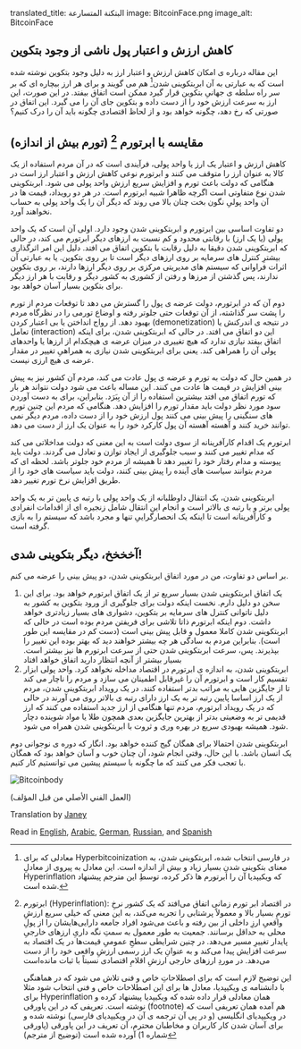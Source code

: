 translated_title: البتكنة المتسارعة
image: BitcoinFace.png
image_alt: BitcoinFace

## کاهش ارزش و اعتبار پول ناشی از وجود بتکوین

این مقاله درباره ی امکان کاهش ارزش و اعتبار ارز به دلیل وجود بتکوین نوشته شده است که به عبارتی به آن ابربتکوینی شدن[^1] هم می گویند و برای هر ارز بیچاره ای که بر سر راه سلطه ی جهانیِ بتکوین قرار گیرد ممکن است اتفاق بیفتد. در این صورت، این ارز به سرعت ارزش خود را از دست داده و بتکوین جای آن را می گیرد. این اتفاق در صورتی که رخ دهد، چگونه خواهد بود و از لحاظ اقتصادی چگونه باید آن را درک کنیم؟

## مقایسه با ابرتورم [^2] (تورم بیش از اندازه)

کاهش ارزش و اعتبار یک ارز یا واحد پولی، فرآیندی است که در آن مردم استفاده از یک کالا به عنوان ارز را متوقف می کنند و ابرتورم نوعی کاهش ارزش و اعتبار ارز است در هنگامی که دولت باعث تورم و افزایش سریع ارزش واحد پولی می شود. ابربتکوینی شدن نوع متفاوتی است اگرچه ظاهرا شبیه ابرتورم است. در هر دو رویداد، قیمت ها در آن واحد پولیِ نگون بخت چنان بالا می روند که دیگر آن را یک واحد پولی به حساب نخواهند آورد.

دو تفاوت اساسی بین ابرتورم و ابربتکوینی شدن وجود دارد. اولی آن است که یک واحد پولی (یا یک ارز) با رقابتی محدود و کم نسبت به ارزهای دیگر ابرتورم می کند، در حالی که ابربتکوینی شدن دقیقا به دلیل رقابت با بتکوین اتفاق می افتد. دلیل این امر اثرگذاری بیشترِ کنترل های سرمایه بر روی ارزهای دیگر است تا بر روی بتکوین. یا به عبارتی آن اثرات فراوانی که سیستم های مدیریتی مرکزی  بر روی دیگر ارزها دارند، بر روی بتکوین ندارند، پس گذشتن از مرزها و رفتن از کشوری به کشور دیگر و رقابت با هر ارز دیگر برای بتکوین بسیار آسان خواهد بود.

دوم آن که در ابرتورم، دولت عرضه ی پول را گسترش می دهد تا توقعات مردم از تورم را پشت سر گذاشته، از آن توقعات حتی جلوتر رفته و اوضاع تورمی را در نظرگاه مردم بهبود دهد. از رواج انداختن یا بی اعتبار کردن (demonetization) در نتیجه ی اندرکنش یا تعامل (interaction) این دو اتفاق می افتد. در حالی که ابربتکوینی شدن، برای اینکه اتفاق بیفتد نیازی ندارد که هیچ تغییری در میزان عرضه ی هیچکدام از ارزها یا واحدهای پولی آن را همراهی کند. یعنی برای ابربتکوینی شدن نیازی به همراهیِ تغییر در مقدار عرضه ی هیچ ارزی نیست.

در همین حال که دولت به تورم و عرضه ی پول عادت می کند، مردم آن کشور نیز به پیش بینی افزایش در قیمت ها عادت می کنند. این مساله باعث می شود دولت نتواند هر بار که تورم اتفاق می افتد بیشترین استفاده را از آن بِبَرَد. بنابراین، برای به دست آوردن سود مورد نظر دولت باید مقدار تورم را افزایش دهد. هنگامی که مردم این چنین تورم های سنگینی را پیش بینی می کنند پول ارزش خود را از دست داده، مردم دیگر نمی توانند خرید کنند و آهسته آهسته آن پول کارکرد خود را به عنوان یک ارز از دست می دهد.

ابرتورم یک اقدام کارآفرینانه از سوی دولت است به این معنی که دولت مداخلاتی می کند که مدام تغییر می کنند و سبب جلوگیری از ایجاد توازن و تعادل می گردند. دولت باید پیوسته و مدام رفتار خود را تغییر دهد تا همیشه از مردم خود جلوتر باشد. لحظه ای که مردم بتوانند سیاست های آینده را پیش بینی کنند، دولت باید سیاست های خود را از طریق افزایش نرخ تورم تغییر دهد.

ابربتکوینی شدن، یک انتقال داوطلبانه از یک واحد پولی با رتبه ی پایین تر به یک واحد پولی برتر و با رتبه ی بالاتر است و انجام این انتقال شامل زنجیره ای از اقدامات انفرادی و کارآفرینانه است تا اینکه یک انحصارگراییِ تنها و مجرد باشد که سیستم را به بازی گرفته است.

## آخخخخ، دیگر بتکوینی شدی!

بر اساس دو تفاوت، من در مورد اتفاق ابربتکوینی شدن، دو پیش بینی را عرضه می کنم.

1. یک اتفاق ابربتکوینی شدن بسیار سریع تر از یک اتفاق ابرتورم خواهد بود. برای این سخن دو دلیل دارم. نخست اینکه دولت برای جلوگیری از ورود بتکوین به کشور به دلیل ناتوانی کنترل های سرمایه بر بتکوین، دشواری های بسیار زیادتری خواهد داشت. دوم اینکه ابرتورم ذاتا تلاشی برای فریفتن مردم بوده است در حالی که ابربتکوینی شدن کاملا معمول و قابل پیش بینی است (دست کم در مقایسه این طور است). بنابراین مردم به سادگی هر چه بیشتر خواهند دید که بهتر بوده این تغییر را بپذیرند. پس، سرعت ابربتکوینی شدن حتی از سرعت ابرتورم ها نیز بیشتر است. بسیار بیشتر از آنچه انتظار دارید اتفاق خواهد افتاد
2. ابربتکوینی شدن، به اندازه ی ابرتورم در اقتصاد مداخله نخواهد کرد. واحد پولی ابزار تقسیم کار است و ابرتورم آن را غیرقابل اطمینان می سازد و مردم را ناچار می کند تا از جایگزین هایی به مراتب بدتر استفاده کنند. در یک رویداد ابربتکوینی شدن، مردم از یک ارز اساسا پایین رتبه تر به یک ارز دارای رتبه ی بالاتر روی می آورند در حالی که در یک رویداد ابرتورم، مردم تنها هنگامی از ارز جدید استفاده می کنند که ارز قدیمی تر به وضعیتی بدتر از بهترین جایگزین بعدی همچون طلا یا مواد شوینده دچار شود. همیشه بهبودی سریع در بهره وری و ثروت با ابربتکوینی شدن همراه می شود.

ابربتکوینی شدن احتمالا برای همگان گیج کننده خواهد بود. انگار که دوره ی نوجوانی دوم یک انسان باشد. با این حال، وقتی انجام شود، آن چنان خوب و آسان خواهد بود که همگان با تعجب فکر می کنند که ما چگونه با سیستم پیشین می توانستیم کار کنیم.

<div class="article-image">
  <img class="img-responsive center-block img-rounded" alt="Bitcoinbody" src="/static/img/mempool/hyperbitcoinization/Bitcoinbody.png"/>
</div>

<p class="text-muted text-center">
	(العمل الفني الأصلي من قبل المؤلف)
</p>

<div markdown="1" dir="ltr">
Translation by <a href="https://twitter.com/janeygak">Janey</a>

Read in [English](/mempool/hyperbitcoinization/), [Arabic](/mempool/hyperbitcoinization/ar/), [German](/mempool/hyperbitcoinization/de/), [Russian](/mempool/hyperbitcoinization/ru/), and [Spanish](/mempool/hyperbitcoinization/es/)
</div>

[^1]: معادلی که برای Hyperbitcoinization در فارسی انتخاب شده، ابربتکوینی شدن، به معنای بتکوینی شدنِ بسیار زیاد و بیش از اندازه است. این معادل به پیروی از معادلِ Hyperinflation که ویکیپدیا آن را ابرتورم ها ذکر کرده، توسطِ این مترجم پیشنهاد شده است.

[^2]:
    ابرتورم (Hyperinflation): در اقتصاد ابر تورم زمانی اتفاق می‌افتد که یک کشور نرخِ تورمِ بسیار بالا و معمولاً پرشتابی را تجربه می‌کند، به این معنی که خیلی سریع ارزشِ واقعیِ ارزِ داخلی از بین رفته و باعث می‌شود افراد جامعه دارایی‌هایشان را از پولِ محلی به حداقل برسانند. جمعیت به طور معمول به سمتِ نگه داریِ ارزهای خارجیِ پایدار تغییرِ مسیر می‌دهد. در چنین شرایطی سطحِ عمومیِ قیمت‌ها در یک اقتصاد به سرعت افزایش پیدا می‌کند و به عنوانِ یک ارز رسمی ارزشِ واقعی خود را از
دست می‌دهد. در موردِ ارزهای خارجی ارزشِ اقلامِ اقتصادی نسبتاً با ثبات مانده‌است

    این توضیح لازم است که برای اصطلاحاتِ خاص و فنی تلاش می شود که در هماهنگی با دانشنامه ی ویکیپدیا، معادل ها برای این اصطلاحات خاص و فنی انتخاب شود مثلا برای Hyperinflation همان معادلی قرار داده شده که ویکیپدیا پیشنهاد کرده و نوشته است. تعریفی که در این پاورقی (footnote) هم آمده همان تعریفی است که در ویکیپدیای انگلیسی (و در پی آن ترجمه ی آن در ویکیپدیای فارسی) نوشته شده و برای آسان شدن کار کاربران و مخاطبان محترم، آن تعریف در این پاورقی (پاورقی شماره 1) آورده شده است (توضیح از مترجم)
